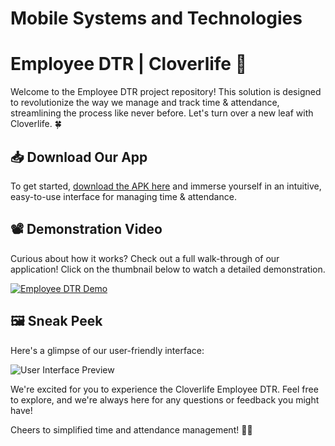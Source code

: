 # Mobile Systems and Technologies
# Employee DTR | Cloverlife 📱

Welcome to the Employee DTR project repository! This solution is designed to revolutionize the way we manage and track time & attendance, streamlining the process like never before. Let's turn over a new leaf with Cloverlife. 🍀

## **📥 Download Our App**

To get started, [download the APK here](https://bit.ly/employeedtr) and immerse yourself in an intuitive, easy-to-use interface for managing time & attendance.

## **📽️ Demonstration Video**

Curious about how it works? Check out a full walk-through of our application! Click on the thumbnail below to watch a detailed demonstration.

[![Employee DTR Demo](https://img.youtube.com/vi/AdoQwhx6Gb8/0.jpg)](https://www.youtube.com/watch?v=AdoQwhx6Gb8)

## **🖼️ Sneak Peek**

Here's a glimpse of our user-friendly interface:

![User Interface Preview](https://github.com/CarlosNatanauan/EmployeeDTR/assets/94023674/d0c142a7-31f6-4556-80b2-36f76e7f1bc6)

We're excited for you to experience the Cloverlife Employee DTR. Feel free to explore, and we're always here for any questions or feedback you might have!

Cheers to simplified time and attendance management! 🎉🍀
